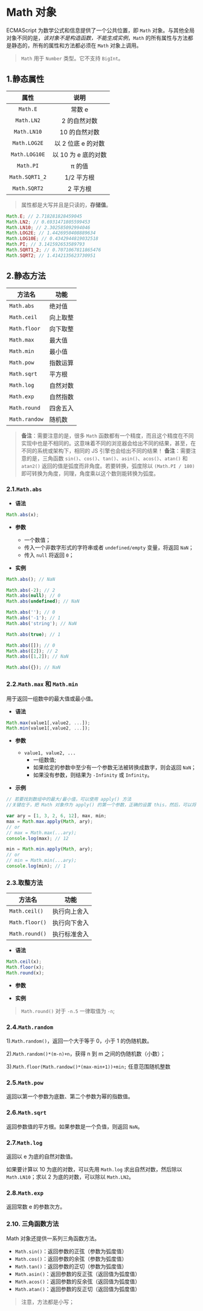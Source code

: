 # Math 对象

ECMAScript 为数学公式和信息提供了一个公共位置，即 `Math` 对象。与其他全局对象不同的是，*该对象不是构造函数，不能生成实例*，`Math` 的所有属性与方法都是静态的，所有的属性和方法都必须在 `Math` 对象上调用。

> `Math` 用于 `Number` 类型。它不支持 `BigInt`。

## 1.静态属性

|      属性      |        说明         |
| :------------: | :-----------------: |
|    `Math.E`    |       常数 e        |
|   `Math.LN2`   |    2 的自然对数     |
|  `Math.LN10`   |    10 的自然对数    |
|  `Math.LOG2E`  | 以 2 位底 e 的对数  |
| `Math.LOG10E`  | 以 10 为 e 底的对数 |
|   `Math.PI`    |       π 的值        |
| `Math.SQRT1_2` |     1/2 平方根      |
|  `Math.SQRT2`  |      2 平方根       |

> 属性都是大写并且是只读的，**存储值**。

```js
Math.E; // 2.718281828459045
Math.LN2; // 0.6931471805599453
Math.LN10; // 2.302585092994046
Math.LOG2E; // 1.4426950408889634
Math.LOG10E; // 0.4342944819032518
Math.PI; // 3.141592653589793
Math.SQRT1_2; // 0.7071067811865476
Math.SQRT2; // 1.4142135623730951
```

## 2.静态方法

| 方法名        | 功能     |
| ------------- | -------- |
| `Math.abs`    | 绝对值   |
| `Math.ceil`   | 向上取整 |
| `Math.floor`  | 向下取整 |
| `Math.max`    | 最大值   |
| `Math.min`    | 最小值   |
| `Math.pow`    | 指数运算 |
| `Math.sqrt`   | 平方根   |
| `Math.log`    | 自然对数 |
| `Math.exp`    | 自然指数 |
| `Math.round`  | 四舍五入 |
| `Math.randow` | 随机数   |

> **备注**：需要注意的是，很多 `Math` 函数都有一个精度，而且这个精度在不同实现中也是不相同的。这意味着不同的浏览器会给出不同的结果，甚至，在不同的系统或架构下，相同的 JS 引擎也会给出不同的结果！
> **备注**：需要注意的是，三角函数 `sin()`、`cos()`、`tan()`、`asin()`、`acos()`、`atan()` 和 `atan2()` 返回的值是弧度而非角度。若要转换，弧度除以 `(Math.PI / 180)` 即可转换为角度，同理，角度乘以这个数则能转换为弧度。

### 2.1.`Math.abs`

- **语法**

```js
Math.abs(x);
```

- **参数**
  - 一个数值；
  - 传入一个非数字形式的字符串或者 `undefined/empty` 变量，将返回 `NaN`；
  - 传入 `null` 将返回 `0`；

- **实例**

```js
Math.abs(); // NaN

Math.abs(-2); // 2
Math.abs(null); // 0
Math.abs(undefined); // NaN

Math.abs(''); // 0
Math.abs('-1'); // 1
Math.abs('string'); // NaN

Math.abs(true); // 1

Math.abs([]); // 0
Math.abs([2]); // 2
Math.abs([1,2]); // NaN

Math.abs({}); // NaN
```

### 2.2.`Math.max` 和 `Math.min`

用于返回一组数中的最大值或最小值。

- **语法**

```js
Math.max(value1[,value2, ...]);
Math.min(value1[,value2, ...]);
```

- **参数**
  - `value1, value2, ...`
    - 一组数值;
    - 如果给定的参数中至少有一个参数无法被转换成数字，则会返回 `NaN`；
    - 如果没有参数，则结果为 `-Infinity` 或 `Infinity`。

- **示例**

```js
// 若要找到数组中的最大/最小值，可以使用 apply() 方法
//关键在于，把 Math 对象作为 apply() 的第一个参数，正确的设置 this，然后，可以将任何数组当做第二个参数；

var ary = [1, 3, 2, 6, 12], max, min;
max = Math.max.apply(Math, ary);
// or
// max = Math.max(...ary);
console.log(max); // 12

min = Math.min.apply(Math, ary);
// or
// min = Math.min(...ary);
console.log(min); // 1
```

### 2.3.取整方法

| 方法名         | 功能         |
| -------------- | ------------ |
| `Math.ceil()`  | 执行向上舍入 |
| `Math.floor()` | 执行向下舍入 |
| `Math.round()` | 执行标准舍入 |

- **语法**

```js
Math.ceil(x);
Math.floor(x);
Math.round(x);
```

- **参数**

- **实例**

> `Math.round()` 对于 `-n.5` 一律取值为 `-n`;

### 2.4.`Math.random`

1).`Math.random()`，返回一个大于等于 0，小于 1 的伪随机数。

2).`Math.random()*(m-n)+n`，获得 n 到 m 之间的伪随机数（小数）；

3).`Math.floor(Math.randow()*(max-min+1))+min;` 任意范围随机整数

### 2.5.`Math.pow`

返回以第一个参数为底数、第二个参数为幂的指数值。

### 2.6.`Math.sqrt`

返回参数值的平方根。如果参数是一个负值，则返回 `NaN`。

### 2.7.`Math.log`

返回以 e 为底的自然对数值。

如果要计算以 10 为底的对数，可以先用 `Math.log` 求出自然对数，然后除以 `Math.LN10`；求以 2 为底的对数，可以除以 `Math.LN2`。

### 2.8.`Math.exp`

返回常数 e 的参数次方。

### 2.10. 三角函数方法

Math 对象还提供一系列三角函数方法。

- `Math.sin()`：返回参数的正弦（参数为弧度值）
- `Math.cos()`：返回参数的余弦（参数为弧度值）
- `Math.tan()`：返回参数的正切（参数为弧度值）
- `Math.asin()`：返回参数的反正弦（返回值为弧度值）
- `Math.acos()`：返回参数的反余弦（返回值为弧度值）
- `Math.atan()`：返回参数的反正切（返回值为弧度值）

> 注意，方法都是小写；
